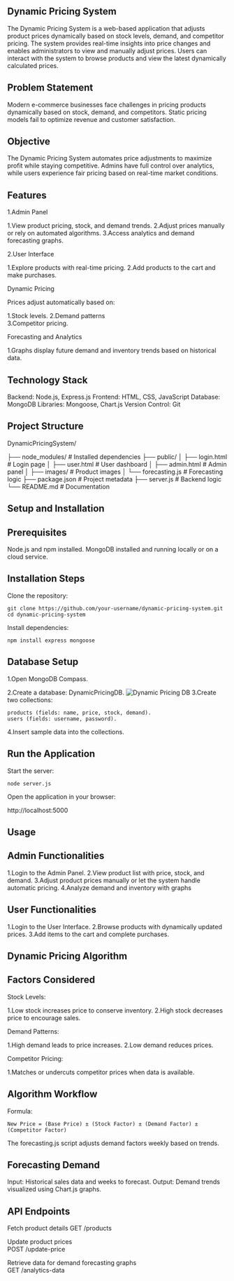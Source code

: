 
## Dynamic Pricing System

The Dynamic Pricing System is a web-based application that adjusts product prices dynamically based on stock levels, demand, and competitor pricing. The system provides real-time insights into price changes and enables administrators to view and manually adjust prices. Users can interact with the system to browse products and view the latest dynamically calculated prices.

## Problem Statement
Modern e-commerce businesses face challenges in pricing products dynamically based on stock, demand, and competitors. Static pricing models fail to optimize revenue and customer satisfaction.


## Objective
The Dynamic Pricing System automates price adjustments to maximize profit while staying competitive. Admins have full control over analytics, while users experience fair pricing based on real-time market conditions.

## Features
1.Admin Panel

 1.View product pricing, stock, and demand trends.
 2.Adjust prices manually or rely on automated algorithms.
 3.Access analytics and demand forecasting graphs.

2.User Interface
    
 1.Explore products with real-time pricing.
 2.Add products to the cart and make purchases.

Dynamic Pricing

Prices adjust automatically based on:
    
 1.Stock levels.
 2.Demand patterns   
 3.Competitor pricing.

Forecasting and Analytics

1.Graphs display future demand and inventory trends based on historical data.

## Technology Stack
Backend: Node.js, Express.js
Frontend: HTML, CSS, JavaScript
Database: MongoDB
Libraries: Mongoose, Chart.js
Version Control: Git

## Project Structure
DynamicPricingSystem/

├── node_modules/          # Installed dependencies
├── public/
│   ├── login.html         # Login page
│   ├── user.html          # User dashboard
│   ├── admin.html         # Admin panel
│   ├── images/            # Product images
│   └── forecasting.js     # Forecasting logic
├── package.json           # Project metadata
├── server.js              # Backend logic
└── README.md              # Documentation

## Setup and Installation
## Prerequisites

Node.js and npm installed.
MongoDB installed and running locally or on a cloud service.

## Installation Steps
Clone the repository:

    git clone https://github.com/your-username/dynamic-pricing-system.git
    cd dynamic-pricing-system

Install dependencies:

    npm install express mongoose
    
## Database Setup
1.Open MongoDB Compass.


2.Create a database: DynamicPricingDB.
![Dynamic Pricing DB](https://github.com/user-attachments/assets/d799cdc3-52ab-4397-8ae3-f5113b04e5ae)
3.Create two collections:
 
    products (fields: name, price, stock, demand).   
    users (fields: username, password).
4.Insert sample data into the collections.

## Run the Application
Start the server:

    node server.js

Open the application in your browser:

http://localhost:5000

## Usage
## Admin Functionalities

1.Login to the Admin Panel.
2.View product list with price, stock, and demand.
3.Adjust product prices manually or let the system handle automatic pricing.
4.Analyze demand and inventory with graphs

## User Functionalities

1.Login to the User Interface.
2.Browse products with dynamically updated prices.
3.Add items to the cart and complete purchases.

## Dynamic Pricing Algorithm
## Factors Considered
Stock Levels:

 1.Low stock increases price to conserve inventory.
 2.High stock decreases price to encourage sales.

Demand Patterns:

 1.High demand leads to price increases.
 2.Low demand reduces prices.

Competitor Pricing:

 1.Matches or undercuts competitor prices when data is available.
 
## Algorithm Workflow

Formula:

    New Price = (Base Price) ± (Stock Factor) ± (Demand Factor) ± (Competitor Factor)

The forecasting.js script adjusts demand factors weekly based on trends.

## Forecasting Demand

Input: Historical sales data and weeks to forecast.
Output: Demand trends visualized using Chart.js graphs.

## API Endpoints

 Fetch product details
    GET /products
 
 Update product prices    
    POST /update-price
    
 Retrieve data for demand forecasting graphs    
    GET /analytics-data
